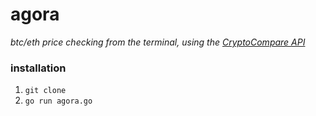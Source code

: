 # agora
*btc/eth price checking from the terminal, using the [CryptoCompare API](https://www.cryptocompare.com/api)*

### installation
1. `git clone`
2. `go run agora.go`
